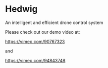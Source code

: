 Hedwig
======

An intelligent and efficient drone control system

Please check out our demo video at:

https://vimeo.com/90767323

and

https://vimeo.com/94843748
